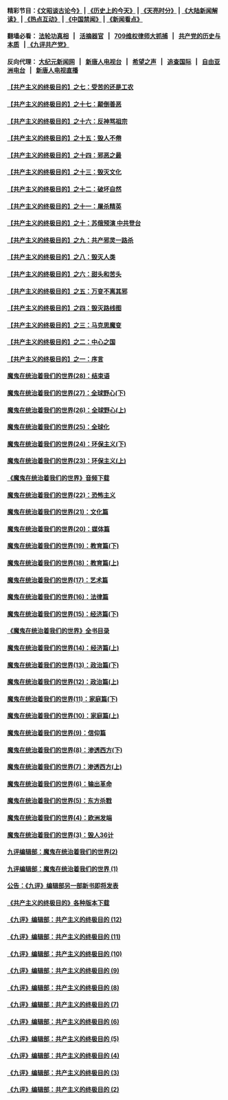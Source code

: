#### 精彩节目：[《文昭谈古论今》](http://134.209.198.168/wenzhao) | [《历史上的今天》](http://134.209.198.168/today-in-history) | [《天亮时分》](http://134.209.198.168/tianliang) | [《大陆新闻解读》](http://134.209.198.168/ntdtv-comedy) | [《热点互动》](http://134.209.198.168/ntdtv-rdhd)  | [《中国禁闻》](http://134.209.198.168/ntdtv-news) | [《新闻看点》](http://134.209.198.168/news-insight) 

  #### 翻墙必看： [法轮功真相](http://134.209.198.168:10000/videos/truth.html) &nbsp;&nbsp;|&nbsp;&nbsp; [活摘器官](http://134.209.198.168:10000/videos/res/Organs/) &nbsp;&nbsp;|&nbsp;&nbsp; [709维权律师大抓捕](http://134.209.198.168:10000/videos/709/) &nbsp;&nbsp;|&nbsp;&nbsp; [共产党的历史与本质](http://134.209.198.168:10000/videos/ccp.html) &nbsp;&nbsp;| [《九评共产党》](http://134.209.198.168:10000/videos/jiuping/) 

#### 反向代理： [大纪元新闻网](http://134.209.198.168:10080/) &nbsp;&nbsp;|&nbsp;&nbsp; [新唐人电视台](http://134.209.198.168:8000/) &nbsp;&nbsp;|&nbsp;&nbsp; [希望之声](http://134.209.198.168:8200/) &nbsp;&nbsp;|&nbsp;&nbsp; [追查国际](http://134.209.198.168:10010/) &nbsp;&nbsp;|&nbsp;&nbsp; [自由亚洲电台](http://134.209.198.168:9800/) &nbsp;&nbsp;|&nbsp;&nbsp; [新唐人电视直播](http://134.209.198.168/) 

#### [【共产主义的终极目的】之七：受苦的还是工农](../pages/nsc422/n11101809.md?t=04180337) 

#### [【共产主义的终极目的】之十七：颠倒善恶](../pages/nsc422/n11179782.md?t=04180337) 

#### [【共产主义的终极目的】之十六：反神骂祖宗](../pages/nsc422/n11166798.md?t=04180337) 

#### [【共产主义的终极目的】之十五：毁人不倦](../pages/nsc422/n11166792.md?t=04180337) 

#### [【共产主义的终极目的】之十四：邪恶之最](../pages/nsc422/n11150249.md?t=04180337) 

#### [【共产主义的终极目的】之十三：毁灭文化](../pages/nsc422/n11135227.md?t=04180337) 

#### [【共产主义的终极目的】之十二：破坏自然](../pages/nsc422/n11135214.md?t=04180337) 

#### [【共产主义的终极目的】之十一：屠杀精英](../pages/nsc422/n11118442.md?t=04180337) 

#### [【共产主义的终极目的】之十：苏俄预演 中共登台](../pages/nsc422/n11118424.md?t=04180337) 

#### [【共产主义的终极目的】之九：共产邪灵一路杀](../pages/nsc422/n11114139.md?t=04180337) 

#### [【共产主义的终极目的】之八：毁灭人类](../pages/nsc422/n11108503.md?t=04180337) 

#### [【共产主义的终极目的】之六：甜头和苦头](../pages/nsc422/n11096971.md?t=04180337) 

#### [【共产主义的终极目的】之五：万变不离其邪](../pages/nsc422/n11091285.md?t=04180337) 

#### [【共产主义的终极目的】之四：毁灭路线图](../pages/nsc422/n11086284.md?t=04180337) 

#### [【共产主义的终极目的】之三：马克思魔变](../pages/nsc422/n11061941.md?t=04180337) 

#### [【共产主义的终极目的】之二：中心之国](../pages/nsc422/n11047728.md?t=04180337) 

#### [【共产主义的终极目的】之一：序言](../pages/nsc422/n11086077.md?t=04180337) 

#### [魔鬼在统治着我们的世界(28)：结束语](../pages/nsc422/n10936246.md?t=04180337) 

#### [魔鬼在统治着我们的世界(27)：全球野心(下)](../pages/nsc422/n10928319.md?t=04180337) 

#### [魔鬼在统治着我们的世界(26)：全球野心(上)](../pages/nsc422/n10900318.md?t=04180337) 

#### [魔鬼在统治着我们的世界(25)：全球化](../pages/nsc422/n10788205.md?t=04180337) 

#### [魔鬼在统治着我们的世界(24)：环保主义(下)](../pages/nsc422/n10695307.md?t=04180337) 

#### [魔鬼在统治着我们的世界(23)：环保主义(上)](../pages/nsc422/n10688613.md?t=04180337) 

#### [《魔鬼在统治着我们的世界》音频下载](../pages/nsc422/n10635553.md?t=04180337) 

#### [魔鬼在统治着我们的世界(22)：恐怖主义](../pages/nsc422/n10614727.md?t=04180337) 

#### [魔鬼在统治着我们的世界(21)：文化篇](../pages/nsc422/n10597706.md?t=04180337) 

#### [魔鬼在统治着我们的世界(20)：媒体篇](../pages/nsc422/n10586579.md?t=04180337) 

#### [魔鬼在统治着我们的世界(19)：教育篇(下)](../pages/nsc422/n10564808.md?t=04180337) 

#### [魔鬼在统治着我们的世界(18)：教育篇(上)](../pages/nsc422/n10526970.md?t=04180337) 

#### [魔鬼在统治着我们的世界(17)：艺术篇](../pages/nsc422/n10499093.md?t=04180337) 

#### [魔鬼在统治着我们的世界(16)：法律篇](../pages/nsc422/n10485969.md?t=04180337) 

#### [魔鬼在统治着我们的世界(15)：经济篇(下)](../pages/nsc422/n10469975.md?t=04180337) 

#### [《魔鬼在统治着我们的世界》全书目录](../pages/nsc422/n10464261.md?t=04180337) 

#### [魔鬼在统治着我们的世界(14)：经济篇(上)](../pages/nsc422/n10457370.md?t=04180337) 

#### [魔鬼在统治着我们的世界(13)：政治篇(下)](../pages/nsc422/n10448270.md?t=04180337) 

#### [魔鬼在统治着我们的世界(12)：政治篇(上)](../pages/nsc422/n10444576.md?t=04180337) 

#### [魔鬼在统治着我们的世界(11)：家庭篇(下)](../pages/nsc422/n10440961.md?t=04180337) 

#### [魔鬼在统治着我们的世界(10)：家庭篇(上)](../pages/nsc422/n10435448.md?t=04180337) 

#### [魔鬼在统治着我们的世界(9)：信仰篇](../pages/nsc422/n10432159.md?t=04180337) 

#### [魔鬼在统治着我们的世界(8)：渗透西方(下)](../pages/nsc422/n10429603.md?t=04180337) 

#### [魔鬼在统治着我们的世界(7)：渗透西方(上)](../pages/nsc422/n10426013.md?t=04180337) 

#### [魔鬼在统治着我们的世界(6)：输出革命](../pages/nsc422/n10421536.md?t=04180337) 

#### [魔鬼在统治着我们的世界(5)：东方杀戮](../pages/nsc422/n10417707.md?t=04180337) 

#### [魔鬼在统治着我们的世界(4)：欧洲发端](../pages/nsc422/n10414890.md?t=04180337) 

#### [魔鬼在统治着我们的世界(3)：毁人36计](../pages/nsc422/n10411583.md?t=04180337) 

#### [九评编辑部：魔鬼在统治着我们的世界(2)](../pages/nsc422/n10410036.md?t=04180337) 

#### [九评编辑部：魔鬼在统治着我们的世界 (1)](../pages/nsc422/n10406825.md?t=04180337) 

#### [公告：《九评》编辑部另一部新书即将发表](../pages/nsc422/n10405104.md?t=04180337) 

#### [《共产主义的终极目的》各种版本下载](../pages/nsc422/n10022138.md?t=04180337) 

#### [《九评》编辑部：共产主义的终极目的 (12)](../pages/nsc422/n9933272.md?t=04180337) 

#### [《九评》编辑部：共产主义的终极目的 (11)](../pages/nsc422/n9924973.md?t=04180337) 

#### [《九评》编辑部：共产主义的终极目的 (10)](../pages/nsc422/n9920883.md?t=04180337) 

#### [《九评》编辑部：共产主义的终极目的 (9)](../pages/nsc422/n9916363.md?t=04180337) 

#### [《九评》编辑部：共产主义的终极目的 (8)](../pages/nsc422/n9912488.md?t=04180337) 

#### [《九评》编辑部：共产主义的终极目的 (7)](../pages/nsc422/n9901176.md?t=04180337) 

#### [《九评》编辑部：共产主义的终极目的 (6)](../pages/nsc422/n9899359.md?t=04180337) 

#### [《九评》编辑部：共产主义的终极目的 (5)](../pages/nsc422/n9893174.md?t=04180337) 

#### [《九评》编辑部：共产主义的终极目的 (4)](../pages/nsc422/n9891246.md?t=04180337) 

#### [《九评》编辑部：共产主义的终极目的 (3)](../pages/nsc422/n9879879.md?t=04180337) 

#### [《九评》编辑部：共产主义的终极目的 (2)](../pages/nsc422/n9876205.md?t=04180337) 

